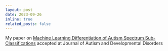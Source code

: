 ```yaml
---
layout: post
date: 2023-09-26
inline: true
related_posts: false
---
```


My paper on [Machine Learning Differentiation of Autism Spectrum Sub-Classifications](https://link.springer.com/article/10.1007/s10803-023-06121-4) accepted at Journal of Autism and Developmental Disorders